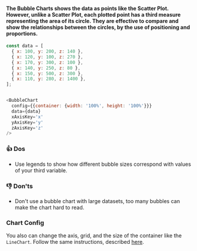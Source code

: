 #### The Bubble Charts shows the data as points like the Scatter Plot. However, unlike a Scatter Plot, each plotted point has a third measure representing the area of its circle. They are effective to compare and show the relationships between the circles, by the use of positioning and proportions. 

```js
const data = [
  { x: 100, y: 200, z: 140 },
  { x: 120, y: 100, z: 270 },
  { x: 170, y: 300, z: 100 },
  { x: 140, y: 250, z: 80 },
  { x: 150, y: 500, z: 300 },
  { x: 110, y: 280, z: 1400 },
];


<BubbleChart
  config={{container: {width: '100%', height: '100%'}}}
  data={data}
  xAxisKey='x'
  yAxisKey='y'
  zAxisKey='z'
/>
```

### 👍 Dos
- Use legends to show how different bubble sizes correspond with values of your third variable. 

### 👎 Don'ts
- Don't use a bubble chart with large datasets, too many bubbles can make the chart hard to read.

### Chart Config

You also can change the axis, grid, and the size of the container like the `LineChart`. Follow the same instructions, described [here](/#/Components/Charts/LineChart?id=chart-config).